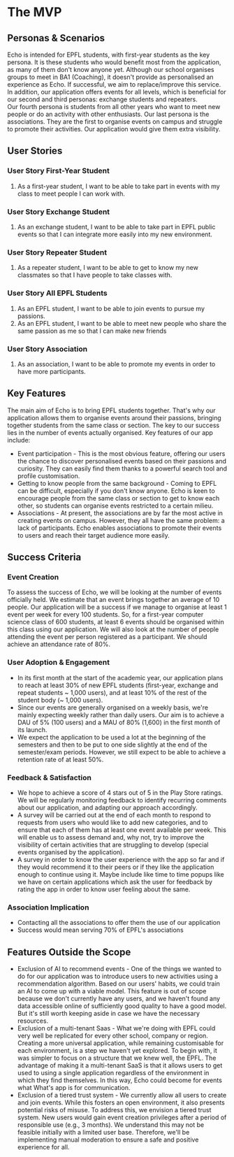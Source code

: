 # The MVP

## Personas & Scenarios

Echo is intended for EPFL students, with first-year students as the key persona. It is these students 
who would benefit most from the application, as many of them don't know anyone yet. Although our school 
organises groups to meet in BA1 (Coaching), it doesn't provide as personalised an experience as Echo. 
If successful, we aim to replace/improve this service. In addition, our application offers events for 
all levels, which is beneficial for our second and third personas: exchange students and repeaters.  
Our fourth persona is students from all other years who want to meet new people or do an activity with 
other enthusiasts. Our last persona is the associations. They are the first to organise events on campus 
and struggle to promote their activities. Our application would give them extra visibility.

## User Stories

### User Story First-Year Student

1. As a first-year student, I want to be able to take part in events with my class to meet people I can work with.

### User Story Exchange Student

1. As an exchange student, I want to be able to take part in EPFL public events so that I can integrate more easily into my new environment.

### User Story Repeater Student

1. As a repeater student, I want to be able to get to know my new classmates so that I have people to take classes with. 

### User Story All EPFL Students

1.	As an EPFL student, I want to be able to join events to pursue my passions.
2.	As an EPFL student, I want to be able to meet new people who share the same passion as me so that I can make new friends

### User Story Association

1.	As an association, I want to be able to promote my events in order to have more participants.

## Key Features

The main aim of Echo is to bring EPFL students together. That's why our application allows them to organise events around their passions, bringing together students from the same class or section. The key to our success lies in the number of events actually organised. Key features of our app include:
* Event participation - This is the most obvious feature, offering our users the chance to discover personalised events based on their passions and curiosity. They can easily find them thanks to a powerful search tool and profile customisation.
* Getting to know people from the same background - Coming to EPFL can be difficult, especially if you don't know anyone. Echo is keen to encourage people from the same class or section to get to know each other, so students can organise events restricted to a certain milieu. 
* Associations - At present, the associations are by far the most active in creating events on campus. However, they all have the same problem: a lack of participants. Echo enables associations to promote their events to users and reach their target audience more easily.

## Success Criteria

### Event Creation

To assess the success of Echo, we will be looking at the number of events officially held. We estimate that an event brings together an average of 10 people. Our application will be a success if we manage to organise at least 1 event per week for every 100 students. So, for a first-year computer science class of 600 students, at least 6 events should be organised within this class using our application. We will also look at the number of people attending the event per person registered as a participant. We should achieve an attendance rate of 80%.

### User Adoption & Engagement

* In its first month at the start of the academic year, our application plans to reach at least 30% of new EPFL students (first-year, exchange and repeat students ~ 1,000 users), and at least 10% of the rest of the student body (~ 1,000 users). 
* Since our events are generally organised on a weekly basis, we're mainly expecting weekly rather than daily users. Our aim is to achieve a DAU of 5% (100 users) and a MAU of 80% (1,600) in the first month of its launch.
* We expect the application to be used a lot at the beginning of the semesters and then to be put to one side slightly at the end of the semester/exam periods. However, we still expect to be able to achieve a retention rate of at least 50%.

### Feedback & Satisfaction

* We hope to achieve a score of 4 stars out of 5 in the Play Store ratings. We will be regularly monitoring feedback to identify recurring comments about our application, and adapting our approach accordingly.
* A survey will be carried out at the end of each month to respond to requests from users who would like to add new categories, and to ensure that each of them has at least one event available per week. This will enable us to assess demand and, why not, try to improve the visibility of certain activities that are struggling to develop (special events organised by the application).
* A survey in order to know the user experience with the app so far and if they would recommend it to their peers or if they like the application enough to continue using it.
Maybe include like time to time popups like we have on certain applications which ask the user for feedback by rating the app in order to know user feeling about the same.

### Association Implication

* Contacting all the associations to offer them the use of our application
* Success would mean serving 70% of EPFL's associations

## Features Outside the Scope

* Exclusion of AI to recommend events - One of the things we wanted to do for our application was to introduce users to new activities using a recommendation algorithm. Based on our users' habits, we could train an AI to come up with a viable model. This feature is out of scope because we don't currently have any users, and we haven't found any data accessible online of sufficiently good quality to have a good model. But it's still worth keeping aside in case we have the necessary resources.
* Exclusion of a multi-tenant Saas - What we're doing with EPFL could very well be replicated for every other school, company or region. Creating a more universal application, while remaining customisable for each environment, is a step we haven't yet explored. To begin with, it was simpler to focus on a structure that we knew well, the EPFL. The advantage of making it a multi-tenant SaaS is that it allows users to get used to using a single application regardless of the environment in which they find themselves. In this way, Echo could become for events what What's app is for communication.
* Exclusion of a tiered trust system - We currently allow all users to create and join events. While this fosters an open environment, it also presents potential risks of misuse. To address this, we envision a tiered trust system. New users would gain event creation privileges after a period of responsible use (e.g., 3 months). We understand this may not be feasible initially with a limited user base. Therefore, we'll be implementing manual moderation to ensure a safe and positive experience for all.

